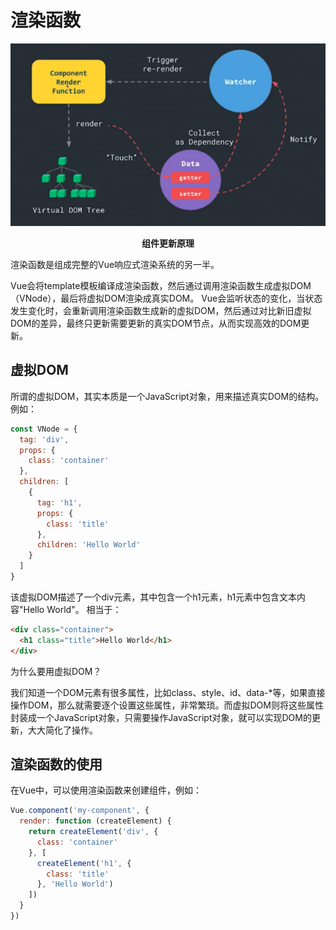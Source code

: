 # 渲染函数

![image-20250610110940213](markdown_assets/image-20250610110940213.png)

<div style="text-align:center"><b>组件更新原理</b></div>


渲染函数是组成完整的Vue响应式渲染系统的另一半。

Vue会将template模板编译成渲染函数，然后通过调用渲染函数生成虚拟DOM（VNode），最后将虚拟DOM渲染成真实DOM。
Vue会监听状态的变化，当状态发生变化时，会重新调用渲染函数生成新的虚拟DOM，然后通过对比新旧虚拟DOM的差异，最终只更新需要更新的真实DOM节点，从而实现高效的DOM更新。

## 虚拟DOM

所谓的虚拟DOM，其实本质是一个JavaScript对象，用来描述真实DOM的结构。
例如：
```js
const VNode = {
  tag: 'div',
  props: {
    class: 'container'
  },
  children: [
    {
      tag: 'h1',
      props: {
        class: 'title'
      },
      children: 'Hello World'
    }
  ]
}
```
该虚拟DOM描述了一个div元素，其中包含一个h1元素，h1元素中包含文本内容"Hello World"。
相当于：
```html
<div class="container">
  <h1 class="title">Hello World</h1>
</div>
```

为什么要用虚拟DOM？

我们知道一个DOM元素有很多属性，比如class、style、id、data-*等，如果直接操作DOM，那么就需要逐个设置这些属性，非常繁琐。而虚拟DOM则将这些属性封装成一个JavaScript对象，只需要操作JavaScript对象，就可以实现DOM的更新，大大简化了操作。



## 渲染函数的使用

在Vue中，可以使用渲染函数来创建组件，例如：
```js
Vue.component('my-component', {
  render: function (createElement) {
    return createElement('div', {
      class: 'container'
    }, [
      createElement('h1', {
        class: 'title'
      }, 'Hello World')
    ])
  }
})
```